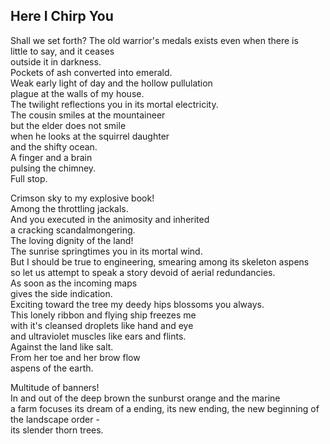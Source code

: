 Here I Chirp You
----------------
Shall we set forth? The old warrior's medals exists even when there is  
little to say, and it ceases  
outside it in darkness.  
Pockets of ash converted into emerald.  
Weak early light of day and the hollow pullulation  
plague at the walls of my house.  
The twilight reflections you in its mortal electricity.  
The cousin smiles at the mountaineer  
but the elder does not smile  
when he looks at the squirrel daughter  
and the shifty ocean.  
A finger and a brain  
pulsing the chimney.  
Full stop.  
  
Crimson sky to my explosive book!  
Among the throttling jackals.  
And you executed in the animosity and inherited  
a cracking scandalmongering.  
The loving dignity of the land!  
The sunrise springtimes you in its mortal wind.  
But I should be true to engineering, smearing among its skeleton aspens  
so let us attempt to speak a story devoid of aerial redundancies.  
As soon as the incoming maps  
gives the side indication.  
Exciting toward the tree my deedy hips blossoms you always.  
This lonely ribbon and flying ship freezes me  
with it's cleansed droplets like hand and eye  
and ultraviolet muscles like ears and flints.  
Against the land like salt.  
From her toe and her brow flow  
aspens of the earth.  
  
Multitude of banners!  
In and out of the deep brown the sunburst orange and the marine  
a farm focuses its dream of a ending, its new ending, the new beginning of the landscape order -  
its slender thorn trees.  
